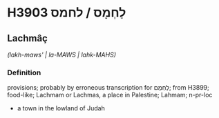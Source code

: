 # H3903 לַחְמָס / לחמס

## Lachmâç

_(lakh-maws' | la-MAWS | lahk-MAHS)_

### Definition

provisions; probably by erroneous transcription for לַחְמָם; from H3899; food-like; Lachmam or Lachmas, a place in Palestine; Lahmam; n-pr-loc

- a town in the lowland of Judah
